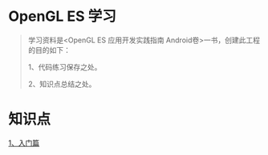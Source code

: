 # OpenGL ES 学习

>学习资料是<OpenGL ES 应用开发实践指南 Android卷>一书，创建此工程的目的如下：
>
>1、代码练习保存之处。
>
>2、知识点总结之处。

# 知识点

[1、入门篇](app\src\main\java\com\sunnyday\constraintlayout\opengles\1、入门篇.md)